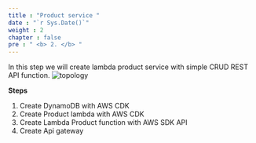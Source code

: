 ```yaml
---
title : "Product service "
date : "`r Sys.Date()`"
weight : 2
chapter : false
pre : " <b> 2. </b> "
---
```


In this step we will create lambda product service with simple CRUD REST API function.
![topology](/images/2-product/topology.JPG)

**Steps**
1) Create DynamoDB with AWS CDK
2) Create Product lambda with AWS CDK
3) Create Lambda Product function with AWS SDK API
4) Create Api gateway